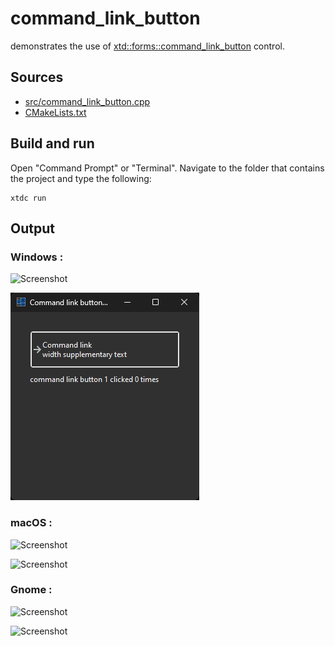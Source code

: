 # command_link_button

demonstrates the use of [xtd::forms::command_link_button](https://gammasoft71.github.io/xtd/reference_guides/latest/classxtd_1_1forms_1_1command__link__button.html) control.

## Sources

* [src/command_link_button.cpp](src/command_link_button.cpp)
* [CMakeLists.txt](CMakeLists.txt)

## Build and run

Open "Command Prompt" or "Terminal". Navigate to the folder that contains the project and type the following:

```shell
xtdc run
```

## Output

### Windows :

![Screenshot](../../../../docs/pictures/examples/command_link_button_w.png)

![Screenshot](../../../../docs/pictures/examples/command_link_button_wd.png)

### macOS :

![Screenshot](../../../../docs/pictures/examples/command_link_button_m.png)

![Screenshot](../../../../docs/pictures/examples/command_link_button_md.png)

### Gnome :

![Screenshot](../../../../docs/pictures/examples/command_link_button_g.png)

![Screenshot](../../../../docs/pictures/examples/command_link_button_gd.png)
